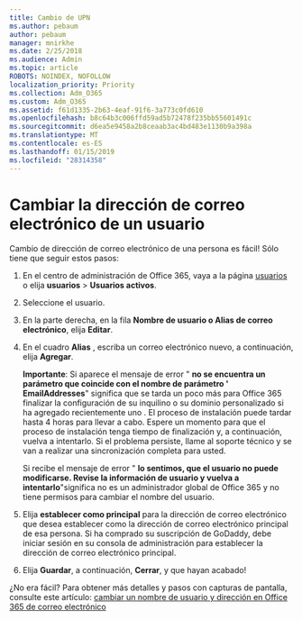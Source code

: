 ```yaml
---
title: Cambio de UPN
ms.author: pebaum
author: pebaum
manager: mnirkhe
ms.date: 2/25/2018
ms.audience: Admin
ms.topic: article
ROBOTS: NOINDEX, NOFOLLOW
localization_priority: Priority
ms.collection: Adm_O365
ms.custom: Adm_O365
ms.assetid: f61d1335-2b63-4eaf-91f6-3a773c0fd610
ms.openlocfilehash: b8c64b3c006ffd59ad5b72478f235bb55601491c
ms.sourcegitcommit: d6ea5e9458a2b8ceaab3ac4bd483e1130b9a398a
ms.translationtype: MT
ms.contentlocale: es-ES
ms.lasthandoff: 01/15/2019
ms.locfileid: "28314358"
---
```

# <a name="change-a-users-email-address"></a>Cambiar la dirección de correo electrónico de un usuario

Cambio de dirección de correo electrónico de una persona es fácil! Sólo tiene que seguir estos pasos:
  
1. En el centro de administración de Office 365, vaya a la página [usuarios](https://go.microsoft.com/fwlink/p/?linkid=834822) o elija **usuarios** \> **Usuarios activos**.
    
2. Seleccione el usuario.
    
3. En la parte derecha, en la fila **Nombre de usuario o Alias de correo electrónico**, elija **Editar**.
    
4. En el cuadro **Alias** , escriba un correo electrónico nuevo, a continuación, elija **Agregar**.
    
    **Importante**: Si aparece el mensaje de error " **no se encuentra un parámetro que coincide con el nombre de parámetro ' EmailAddresses**" significa que se tarda un poco más para Office 365 finalizar la configuración de su inquilino o su dominio personalizado si ha agregado recientemente uno . El proceso de instalación puede tardar hasta 4 horas para llevar a cabo. Espere un momento para que el proceso de instalación tenga tiempo de finalización y, a continuación, vuelva a intentarlo. Si el problema persiste, llame al soporte técnico y se van a realizar una sincronización completa para usted.
    
    Si recibe el mensaje de error " **lo sentimos, que el usuario no puede modificarse. Revise la información de usuario y vuelva a intentarlo**"significa no es un administrador global de Office 365 y no tiene permisos para cambiar el nombre del usuario.
    
5. Elija **establecer como principal** para la dirección de correo electrónico que desea establecer como la dirección de correo electrónico principal de esa persona. Si ha comprado su suscripción de GoDaddy, debe iniciar sesión en su consola de administración para establecer la dirección de correo electrónico principal. 
    
6. Elija **Guardar**, a continuación, **Cerrar**, y que hayan acabado!
    
¿No era fácil? Para obtener más detalles y pasos con capturas de pantalla, consulte este artículo: [cambiar un nombre de usuario y dirección en Office 365 de correo electrónico](https://support.office.com/article/https://support.office.com/en-us/article/Change-a-user-name-and-email-address-in-Office-365-fb5ac074-e203-4e1f-9843-b9d1a3e03297.aspx)
  

